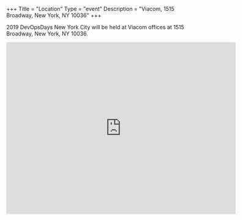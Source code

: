 +++
Title = "Location"
Type = "event"
Description = "Viacom, 1515 Broadway, New York, NY 10036"
+++

2019 DevOpsDays New York City will be held at Viacom offices at 1515 Broadway, New York, NY 10036.


<iframe src="https://www.google.com/maps/embed?pb=!1m18!1m12!1m3!1d3022.1859246142294!2d-73.9883771842079!3d40.75793527932689!2m3!1f0!2f0!3f0!3m2!1i1024!2i768!4f13.1!3m3!1m2!1s0x89c25854fb6f62a9%3A0x416df872f28560a5!2sViacom!5e0!3m2!1sen!2sus!4v1542566109634" width="600" height="450" frameborder="0" style="border:0" allowfullscreen></iframe>